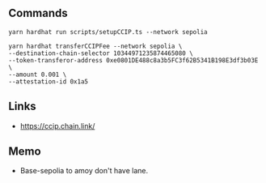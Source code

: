 
## Commands

```shell
yarn hardhat run scripts/setupCCIP.ts --network sepolia
```

```shell
yarn hardhat transferCCIPFee --network sepolia \
--destination-chain-selector 10344971235874465080 \
--token-transferor-address 0xe0801DE488c8a3b5FC3f62B5341B198E3df3b03E \
--amount 0.001 \
--attestation-id 0x1a5
```

## Links
- https://ccip.chain.link/


## Memo
- Base-sepolia to amoy don't have lane.